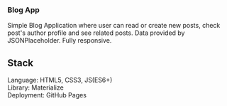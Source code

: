 ### Blog App

Simple Blog Application where user can read or create new posts, check post's author profile and see related posts. Data provided by JSONPlaceholder. Fully responsive.

## Stack

Language: HTML5, CSS3, JS(ES6+) <br/>
Library: Materialize <br/>
Deployment: GitHub Pages 
